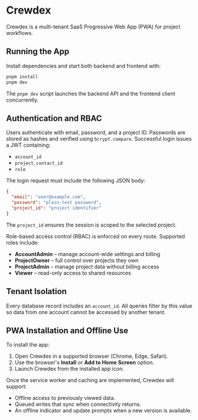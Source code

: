 # Crewdex

Crewdex is a multi-tenant SaaS Progressive Web App (PWA) for project workflows.

## Running the App

Install dependencies and start both backend and frontend with:

```bash
pnpm install
pnpm dev
```

The `pnpm dev` script launches the backend API and the frontend client concurrently.

## Authentication and RBAC

Users authenticate with email, password, and a project ID. Passwords are stored as hashes and verified using `bcrypt.compare`. Successful login issues a JWT containing:

- `account_id`
- `project_contact_id`
- `role`

The login request must include the following JSON body:

```json
{
  "email": "user@example.com",
  "password": "plain-text password",
  "project_id": "project identifier"
}
```

The `project_id` ensures the session is scoped to the selected project.

Role-based access control (RBAC) is enforced on every route. Supported roles include:

- **AccountAdmin** – manage account-wide settings and billing
- **ProjectOwner** – full control over projects they own
- **ProjectAdmin** – manage project data without billing access
- **Viewer** – read-only access to shared resources

## Tenant Isolation

Every database record includes an `account_id`. All queries filter by this value so data from one account cannot be accessed by another tenant.

## PWA Installation and Offline Use

To install the app:

1. Open Crewdex in a supported browser (Chrome, Edge, Safari).
2. Use the browser's **Install** or **Add to Home Screen** option.
3. Launch Crewdex from the installed app icon.

Once the service worker and caching are implemented, Crewdex will support:

- Offline access to previously viewed data.
- Queued writes that sync when connectivity returns.
- An offline indicator and update prompts when a new version is available.

